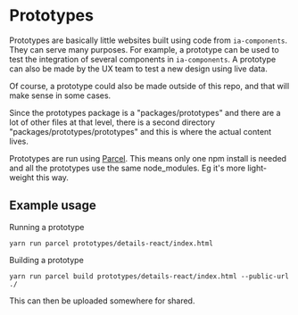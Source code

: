 # Prototypes

Prototypes are basically little websites built using code from `ia-components`. They can serve many purposes. For example, a prototype can be used to test the integration of several components in `ia-components`. A prototype can also be made by the UX team to test a new design using live data.

Of course, a prototype could also be made outside of this repo, and that will make sense in some cases.

Since the prototypes package is a "packages/prototypes" and there are a lot of other files at that level, there is a second directory "packages/prototypes/prototypes" and this is where the actual content lives.

Prototypes are run using [Parcel](https://parceljs.org). This means only one npm install is needed and all the prototypes use the same node_modules. Eg it's more light-weight this way.


## Example usage

Running a prototype

```
yarn run parcel prototypes/details-react/index.html
```


Building a prototype

```
yarn run parcel build prototypes/details-react/index.html --public-url ./
```

This can then be uploaded somewhere for shared.
